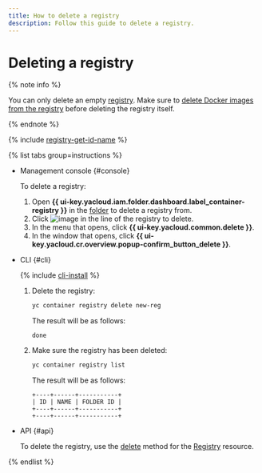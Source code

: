 ```yaml
---
title: How to delete a registry
description: Follow this guide to delete a registry.
---
```


# Deleting a registry

{% note info %}

You can only delete an empty [registry](../../concepts/registry.md). Make sure to [delete Docker images from the registry](../docker-image/docker-image-delete.md) before deleting the registry itself.

{% endnote %}

{% include [registry-get-id-name](../../../_includes/iot-core/registry-get-id-name.md) %}

{% list tabs group=instructions %}

- Management console {#console}

  To delete a registry:
  1. Open **{{ ui-key.yacloud.iam.folder.dashboard.label_container-registry }}** in the [folder](../../../resource-manager/concepts/resources-hierarchy.md#folder) to delete a registry from.
  1. Click ![image](../../../_assets/console-icons/ellipsis-vertical.svg) in the line of the registry to delete.
  1. In the menu that opens, click **{{ ui-key.yacloud.common.delete }}**.
  1. In the window that opens, click **{{ ui-key.yacloud.cr.overview.popup-confirm_button_delete }}**.

- CLI {#cli}

  {% include [cli-install](../../../_includes/cli-install.md) %}

  1. Delete the registry:

     ```bash
     yc container registry delete new-reg
     ```

     The result will be as follows:

     ```text
     done
     ```

  1. Make sure the registry has been deleted:

     ```bash
     yc container registry list
     ```

     The result will be as follows:

     ```text
     +----+------+-----------+
     | ID | NAME | FOLDER ID |
     +----+------+-----------+
     +----+------+-----------+
     ```

- API {#api}

  To delete the registry, use the [delete](../../api-ref/Registry/delete.md) method for the [Registry](../../api-ref/Registry/) resource.

{% endlist %}